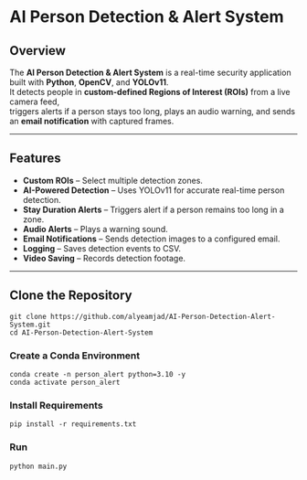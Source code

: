 #  AI Person Detection & Alert System

##  Overview
The **AI Person Detection & Alert System** is a real-time security application built with **Python**, **OpenCV**, and **YOLOv11**.  
It detects people in **custom-defined Regions of Interest (ROIs)** from a live camera feed,  
triggers alerts if a person stays too long, plays an audio warning, and sends an **email notification** with captured frames.

---

##  Features
-  **Custom ROIs** – Select multiple detection zones.
-  **AI-Powered Detection** – Uses YOLOv11 for accurate real-time person detection.
-  **Stay Duration Alerts** – Triggers alert if a person remains too long in a zone.
-  **Audio Alerts** – Plays a warning sound.
-  **Email Notifications** – Sends detection images to a configured email.
-  **Logging** – Saves detection events to CSV.
-  **Video Saving** – Records detection footage.

---

##  Clone the Repository

```
git clone https://github.com/alyeamjad/AI-Person-Detection-Alert-System.git
cd AI-Person-Detection-Alert-System
```
### Create a Conda Environment
```
conda create -n person_alert python=3.10 -y
conda activate person_alert
```
### Install Requirements 
```
pip install -r requirements.txt

```
### Run 
```
python main.py
```



